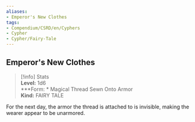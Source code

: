 ```yaml
---
aliases:
- Emperor's New Clothes
tags:
- Compendium/CSRD/en/Cyphers
- Cypher
- Cypher/Fairy-Tale
---
```


  
## Emperor's New Clothes  
>[!info] Stats  
> **Level:** 1d6  
> ***Form: * Magical Thread Sewn Onto Armor  
> **Kind:** FAIRY TALE
  
For the next day, the armor the thread is attached to is invisible, making the wearer appear to be unarmored.
